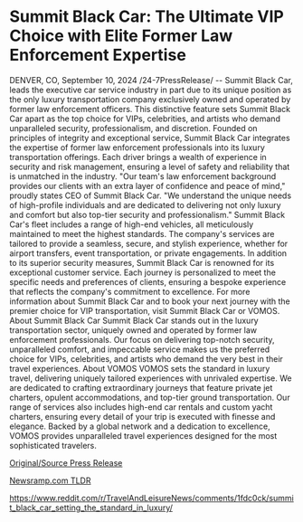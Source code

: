 # Summit Black Car: The Ultimate VIP Choice with Elite Former Law Enforcement Expertise

DENVER, CO, September 10, 2024 /24-7PressRelease/ -- Summit Black Car, leads the executive car service industry in part due to its unique position as the only luxury transportation company exclusively owned and operated by former law enforcement officers. This distinctive feature sets Summit Black Car apart as the top choice for VIPs, celebrities, and artists who demand unparalleled security, professionalism, and discretion.  Founded on principles of integrity and exceptional service, Summit Black Car integrates the expertise of former law enforcement professionals into its luxury transportation offerings. Each driver brings a wealth of experience in security and risk management, ensuring a level of safety and reliability that is unmatched in the industry.  "Our team's law enforcement background provides our clients with an extra layer of confidence and peace of mind," proudly states CEO of Summit Black Car. "We understand the unique needs of high-profile individuals and are dedicated to delivering not only luxury and comfort but also top-tier security and professionalism."  Summit Black Car's fleet includes a range of high-end vehicles, all meticulously maintained to meet the highest standards. The company's services are tailored to provide a seamless, secure, and stylish experience, whether for airport transfers, event transportation, or private engagements.  In addition to its superior security measures, Summit Black Car is renowned for its exceptional customer service. Each journey is personalized to meet the specific needs and preferences of clients, ensuring a bespoke experience that reflects the company's commitment to excellence.  For more information about Summit Black Car and to book your next journey with the premier choice for VIP transportation, visit Summit Black Car or VOMOS.  About Summit Black Car Summit Black Car stands out in the luxury transportation sector, uniquely owned and operated by former law enforcement professionals. Our focus on delivering top-notch security, unparalleled comfort, and impeccable service makes us the preferred choice for VIPs, celebrities, and artists who demand the very best in their travel experiences.  About VOMOS VOMOS sets the standard in luxury travel, delivering uniquely tailored experiences with unrivaled expertise. We are dedicated to crafting extraordinary journeys that feature private jet charters, opulent accommodations, and top-tier ground transportation. Our range of services also includes high-end car rentals and custom yacht charters, ensuring every detail of your trip is executed with finesse and elegance. Backed by a global network and a dedication to excellence, VOMOS provides unparalleled travel experiences designed for the most sophisticated travelers. 

[Original/Source Press Release](https://www.24-7pressrelease.com/press-release/514051/summit-black-car-the-ultimate-vip-choice-with-elite-former-law-enforcement-expertise)
                    

[Newsramp.com TLDR](None) 

https://www.reddit.com/r/TravelAndLeisureNews/comments/1fdc0ck/summit_black_car_setting_the_standard_in_luxury/